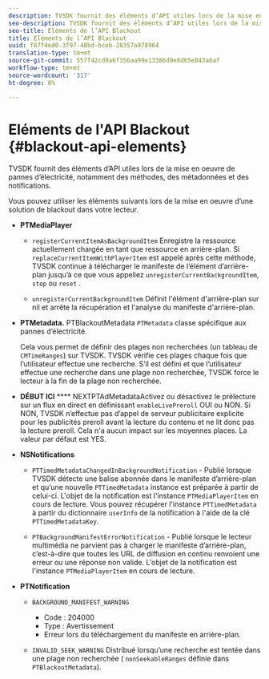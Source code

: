 ```yaml
---
description: TVSDK fournit des éléments d’API utiles lors de la mise en oeuvre de pannes d’électricité, notamment des méthodes, des métadonnées et des notifications.
seo-description: TVSDK fournit des éléments d’API utiles lors de la mise en oeuvre de pannes d’électricité, notamment des méthodes, des métadonnées et des notifications.
seo-title: Eléments de l’API Blackout
title: Eléments de l’API Blackout
uuid: f87f4ed0-3f97-48bd-bceb-28357a978964
translation-type: tm+mt
source-git-commit: 557f42cd9a6f356aa99e13386d9e8d65e043a6af
workflow-type: tm+mt
source-wordcount: '317'
ht-degree: 0%

---
```



# Eléments de l&#39;API Blackout {#blackout-api-elements}

TVSDK fournit des éléments d’API utiles lors de la mise en oeuvre de pannes d’électricité, notamment des méthodes, des métadonnées et des notifications.

Vous pouvez utiliser les éléments suivants lors de la mise en oeuvre d’une solution de blackout dans votre lecteur.

* **PTMediaPlayer**

   * `registerCurrentItemAsBackgroundItem` Enregistre la ressource actuellement chargée en tant que ressource en arrière-plan. Si `replaceCurrentItemWithPlayerItem` est appelé après cette méthode, TVSDK continue à télécharger le manifeste de l’élément d’arrière-plan jusqu’à ce que vous appeliez `unregisterCurrentBackgroundItem`, `stop` ou `reset` .

   * `unregisterCurrentBackgroundItem` Définit l&#39;élément d&#39;arrière-plan sur nil et arrête la récupération et l&#39;analyse du manifeste d&#39;arrière-plan.

* **PTMetadata.** PTBlackoutMetadata `PTMetadata` classe spécifique aux pannes d’électricité.

   Cela vous permet de définir des plages non recherchées (un tableau de `CMTimeRanges`) sur TVSDK. TVSDK vérifie ces plages chaque fois que l’utilisateur effectue une recherche. S’il est défini et que l’utilisateur effectue une recherche dans une plage non recherchée, TVSDK force le lecteur à la fin de la plage non recherchée.

* **DÉBUT ICI** **** NEXTPTAdMetadataActivez ou désactivez le prélecture sur un flux en direct en définissant  `enableLivePreroll` OUI ou NON. Si NON, TVSDK n’effectue pas d’appel de serveur publicitaire explicite pour les publicités preroll avant la lecture du contenu et ne lit donc pas la lecture preroll. Cela n&#39;a aucun impact sur les moyennes places. La valeur par défaut est YES.

* **NSNotifications**

   * `PTTimedMetadataChangedInBackgroundNotification` - Publié lorsque TVSDK détecte une balise abonnée dans le manifeste d’arrière-plan et qu’une nouvelle  `PTTimedMetadata` instance est préparée à partir de celui-ci. L&#39;objet de la notification est l&#39;instance `PTMediaPlayerItem` en cours de lecture. Vous pouvez récupérer l&#39;instance `PTTimedMetadata` à partir du dictionnaire `userInfo` de la notification à l&#39;aide de la clé `PTTimedMetadataKey`.

   * `PTBackgroundManifestErrorNotification` - Publié lorsque le lecteur multimédia ne parvient pas à charger le manifeste d’arrière-plan, c’est-à-dire que toutes les URL de diffusion en continu renvoient une erreur ou une réponse non valide. L&#39;objet de la notification est l&#39;instance `PTMediaPlayerItem` en cours de lecture.

* **PTNotification**

   * `BACKGROUND_MANIFEST_WARNING`

      * Code : 204000
      * Type : Avertissement
      * Erreur lors du téléchargement du manifeste en arrière-plan.
   * `INVALID_SEEK_WARNING` Distribué lorsqu’une recherche est tentée dans une plage non recherchée ( `nonSeekableRanges` définie dans  `PTBlackoutMetadata`).